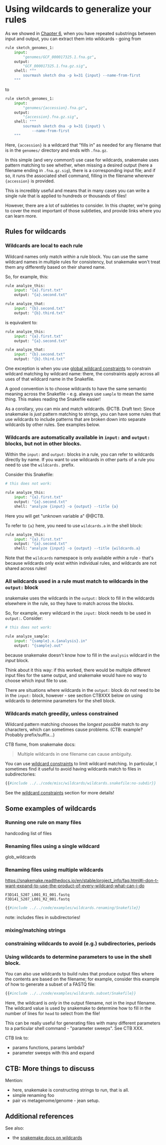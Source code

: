 # Using wildcards to generalize your rules

As we showed in [Chapter 6](../chapter_6.md), when you have repeated
substrings between input and output, you can extract them into
wildcards - going from

```python
rule sketch_genomes_1:
    input:
        "genomes/GCF_000017325.1.fna.gz",
    output:
        "GCF_000017325.1.fna.gz.sig",
    shell: """
        sourmash sketch dna -p k=31 {input} --name-from-first
    """
```

to

```python
rule sketch_genomes_1:
    input:
        "genomes/{accession}.fna.gz",
    output:
        "{accession}.fna.gz.sig",
    shell: """
        sourmash sketch dna -p k=31 {input} \
            --name-from-first
    """
```

Here, `{accession}` is a wildcard that "fills in" as needed for any filename
that is in the `genomes/` directory and ends with `.fna.gz`.

In this simple (and very common!) use case for wildcards,
snakemake uses pattern matching to see whether, when
missing a desired output (here a filename ending in `.fna.gz.sig`),
there is a corresponding input file; and if so, it runs the associated
shell command, filling in the filename wherever `{accession}` is provided.

This is incredibly useful and means that in many cases you can write
a single rule that is applied to hundreds or thousands of files!

However, there are a lot of subleties to consider. In this
chapter, we're going to cover the most important of those subtleties, and
provide links where you can learn more.

## Rules for wildcards

### Wildcards are local to each rule

Wildcard names only match _within_ a rule block. You can use the same
wildcard names in multiple rules for consistency, but snakemake won't
treat them any differently based on their shared name.

So, for example, this:

```python
rule analyze_this:
    input: "{a}.first.txt"
    output: "{a}.second.txt"

rule analyze_that:
    input: "{b}.second.txt"
    output: "{b}.third.txt"
```

is equivalent to:

```python
rule analyze_this:
    input: "{a}.first.txt"
    output: "{a}.second.txt"

rule analyze_that:
    input: "{b}.second.txt"
    output: "{b}.third.txt"
```

One exception is when you use
[global wildcard constraints](../reference/wildcard-constraints.md) to
constrain wildcard matching by wildcard name: there, the constraints
apply across all uses of that wildcard name in the Snakefile.

<!-- CTB: fix link to point directly to global wildcard constraints. -->

A good convention is to choose wildcards to have the same semantic
meaning across the Snakefile - e.g. always use `sample` to mean the
same thing. This makes reading the Snakefile easier!

As a corollary, you can mix and match wildcards. @CTB. Draft text: Since
snakemake is _just_ pattern matching to strings, you can have some rules that
use wildcards to include patterns that are broken down into separate wildcards
by other rules. See examples below.

### Wildcards are automatically available in `input:` and `output:` blocks, but not in other blocks.
    
Within the `input:` and `output:` blocks in a rule, you can refer to
wildcards directly by name. If you want to use wildcards in other
parts of a rule you need to use the `wildcards.` prefix.

Consider this Snakefile:

```python
# this does not work:

rule analyze_this:
    input: "{a}.first.txt"
    output: "{a}.second.txt"
    shell: "analyze {input} -o {output} --title {a}
```

Here you will get "unknown variable a" @@CTB.

To refer to `{a}` here, you need to use `wildcards.a` in
the shell block:

```python
rule analyze_this:
    input: "{a}.first.txt"
    output: "{a}.second.txt"
    shell: "analyze {input} -o {output} --title {wildcards.a}
```

Note that the `wildcards` namespace is only available _within_ a rule -
that's because wildcards only exist within individual rules, and wildcards
are not shared across rules!

### All wildcards used in a rule must match to wildcards in the `output:` block

snakemake uses the wildcards in the `output:` block to fill in the wildcards
elsewhere in the rule, so they have to match across the blocks.

So, for example, every wildcard in the `input:` block needs to be used
in `output:`.  Consider:

```python
# this does not work:

rule analyze_sample:
    input: "{sample}.x.{analysis}.in"
    output: "{sample}.out"
```
because snakemake doesn't know how to fill in the `analysis` wildcard in
the _input_ block.

Think about it this way: if this worked, there would be multiple
different input files for the same output, and snakemake would
have no way to choose which input file to use.

There are situations where wildcards in the `output:` block do _not_ need
to be in the `input:` block, however - see section CTBXXX below on
using wildcards to determine parameters for the shell block.

### Wildcards match greedily, unless constrained

Wildcard pattern matching chooses the _longest possible_ match to
_any_ characters, which can sometimes cause problems. (CTB: example?
Probably prefix/suffix...)

CTB fixme, from snakemake docs:
>Multiple wildcards in one filename can cause ambiguity. 

You can use
[wildcard constraints](../reference/wildcard-constraints.md) to limit
wildcard matching.  In particular, I sometimes find it useful to avoid
having wildcards match to files in subdirectories:

```python
{{#include ../../code/misc/wildcards/wildcards.snakefile:no-subdir}}
```

See the [wildcard constraints](../reference/wildcard-constraints.md)
section for more details!

## Some examples of wildcards

### Running one rule on many files

handcoding list of files

### Renaming files using a single wildcard

glob_wildcards

### Renaming files using multiple wildcards

https://snakemake.readthedocs.io/en/stable/project_info/faq.html#i-don-t-want-expand-to-use-the-product-of-every-wildcard-what-can-i-do


```
F3D141_S207_L001_R1_001.fastq
F3D141_S207_L001_R2_001.fastq
```

```python
{{#include ../../code/examples/wildcards.renaming/Snakefile}}
```

note: includes files in subdirectories!

### mixing/matching strings

### constraining wildcards to avoid (e.g.) subdirectories, periods

### Using wildcards to determine parameters to use in the shell block.

You can also use wildcards to build rules that produce output files
where the contents are based on the filename; for example, consider
this example of how to generate a subset of a FASTQ file:

```python
{{#include ../../code/examples/wildcards.subset/Snakefile}}
```

Here, the wildcard is _only_ in the output filename, not in the
input filename. The wildcard value is used by snakemake to determine
how to fill in the number of lines for `head` to select from the file!

This can be really useful for generating files with many different
parameters to a particular shell command - "parameter sweeps". See CTB XXX.

CTB link to:
* params functions, params lambda?
* parameter sweeps with this and expand

## CTB: More things to discuss

Mention:

* here, snakemake is constructing strings to run, that is all.
* simple renaming foo
* pair vs metagenome/genome - jean setup.

## Additional references

See also:
* the [snakemake docs on wildcards](https://snakemake.readthedocs.io/en/stable/snakefiles/rules.html#snakefiles-wildcards)
